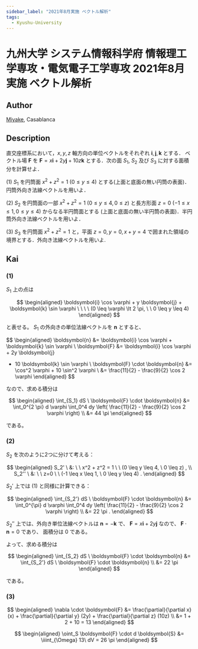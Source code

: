 ```yaml
---
sidebar_label: "2021年8月実施 ベクトル解析"
tags:
  - Kyushu-University
---
```

# 九州大学 システム情報科学府 情報理工学専攻・電気電子工学専攻 2021年8月実施 ベクトル解析

## **Author**
[Miyake](https://miyake.github.io/exams/index.html), Casablanca

## **Description**
直交座標系において，$x, y, z$ 軸方向の単位ベクトルをそれぞれ $\boldsymbol{i}, \boldsymbol{j}, \boldsymbol{k}$ とする．
ベクトル場 $\boldsymbol{F}$ を $\boldsymbol{F} = x\boldsymbol{i} + 2y\boldsymbol{j} + 10z\boldsymbol{k}$ とする．次の面 $S_1$, $S_2$ 及び $S_3$ に対する面積分を計算せよ．

(1) $S_1$ を円筒面 $x^2 + z^2 = 1\ (0 \le y \le 4)$ とする(上面と底面の無い円筒の表面)．円筒外向き法線ベクトルを用いよ．

(2) $S_2$ を円筒面の一部 $x^2 + z^2 = 1\ (0 \le y \le 4, 0 \le z)$ と長方形面 $z = 0\ (-1 \le x \le 1, 0 \le y \le 4)$ からなる半円筒面とする (上面と底面の無い半円筒の表面)．半円筒外向き法線ベクトルを用いよ．

(3) $S_3$ を円筒面 $x^2 + z^2 = 1$ と，平面 $z = 0, y=0, x+y=4$ で囲まれた領域の境界とする．外向き法線ベクトルを用いよ.

## **Kai**
### (1)
$S_1$ 上の点は

$$
  \begin{aligned}
  \boldsymbol{i} \cos \varphi + y \boldsymbol{j} + \boldsymbol{k} \sin \varphi
  \ \ \ \ 
  (0 \leq \varphi \lt 2 \pi, \ \ 0 \leq y \leq 4)
  \end{aligned}
$$

と表せる。
$S_1$ の外向きの単位法線ベクトルを $\boldsymbol{n}$ とすると、

$$
  \begin{aligned}
  \boldsymbol{n}
  &= \boldsymbol{i} \cos \varphi + \boldsymbol{k} \sin \varphi
  \\
  \boldsymbol{F}
  &= \boldsymbol{i} \cos \varphi + 2y \boldsymbol{j}
  + 10 \boldsymbol{k} \sin \varphi
  \\
  \boldsymbol{F} \cdot \boldsymbol{n}
  &= \cos^2 \varphi + 10 \sin^2 \varphi
  \\
  &= \frac{11}{2} - \frac{9}{2} \cos 2 \varphi
  \end{aligned}
$$

なので、求める積分は

$$
  \begin{aligned}
  \int_{S_1} dS \ \boldsymbol{F} \cdot \boldsymbol{n}
  &= \int_0^{2 \pi} d \varphi \int_0^4 dy
  \left( \frac{11}{2} - \frac{9}{2} \cos 2 \varphi \right)
  \\
  &= 44 \pi
  \end{aligned}
$$

である。

### (2)
$S_2$ を次のように2つに分けて考える：

$$
  \begin{aligned}
  S_2' \ &: \ \ x^2 + z^2 = 1 \ \ (0 \leq y \leq 4, \ 0 \leq z)
  , \\
  S_2'' \ &: \ \ z=0 \ \ (-1 \leq x \leq 1, \ 0 \leq y \leq 4)
  .
  \end{aligned}
$$

$S_2'$ 上では (1) と同様に計算できる：

$$
  \begin{aligned}
  \int_{S_2'} dS \ \boldsymbol{F} \cdot \boldsymbol{n}
  &= \int_0^{\pi} d \varphi \int_0^4 dy
  \left( \frac{11}{2} - \frac{9}{2} \cos 2 \varphi \right)
  \\
  &= 22 \pi
  .
  \end{aligned}
$$

$S_2''$ 上では、外向き単位法線ベクトルは
$\boldsymbol{n} = - \boldsymbol{k}$ で、
$\boldsymbol{F} = x \boldsymbol{i} + 2y \boldsymbol{j}$ なので、
$\boldsymbol{F} \cdot \boldsymbol{n} = 0$ であり、
面積分は $0$ である。

よって、求める積分は

$$
  \begin{aligned}
  \int_{S_2} dS \ \boldsymbol{F} \cdot \boldsymbol{n}
  &= \int_{S_2'} dS \ \boldsymbol{F} \cdot \boldsymbol{n}
  \\
  &= 22 \pi
  \end{aligned}
$$

である。

### (3)

$$
\begin{aligned}
\nabla \cdot \boldsymbol{F} &= \frac{\partial}{\partial x} (x) + \frac{\partial}{\partial y} (2y) + \frac{\partial}{\partial z} (10z) \\
&= 1 + 2 + 10 = 13
\end{aligned}
$$

$$
\begin{aligned}
\oint_S \boldsymbol{F} \cdot d \boldsymbol{S} &= \iiint_{\Omega} 13\ dV = 26 \pi
\end{aligned}
$$
